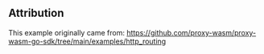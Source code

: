 ## Attribution

This example originally came from:
https://github.com/proxy-wasm/proxy-wasm-go-sdk/tree/main/examples/http_routing
```
